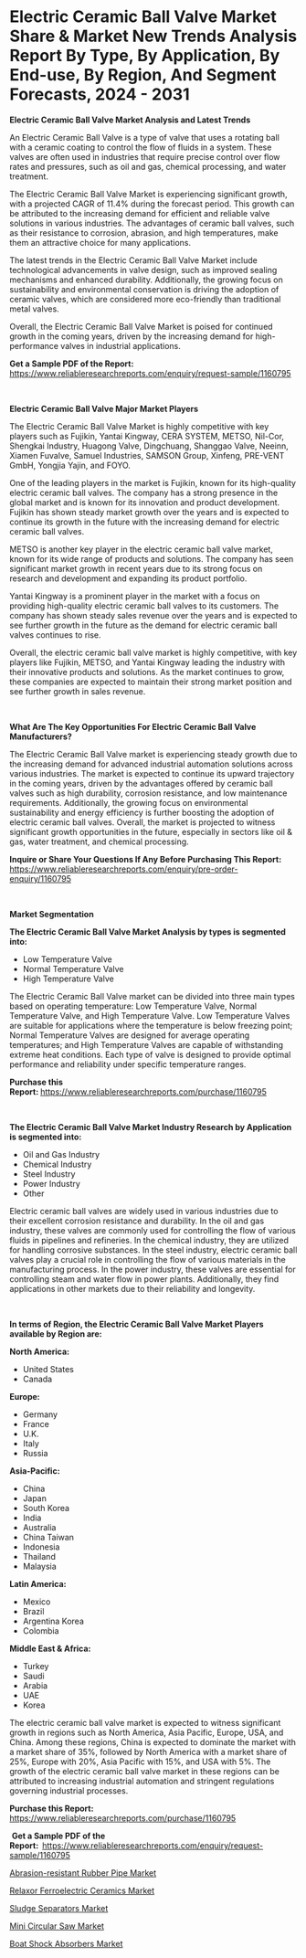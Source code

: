<p><h1>Electric Ceramic Ball Valve Market Share & Market New Trends Analysis Report By Type, By Application, By End-use, By Region, And Segment Forecasts, 2024 - 2031</h1></p><p><strong>Electric Ceramic Ball Valve Market Analysis and Latest Trends</strong></p>
<p><p>An Electric Ceramic Ball Valve is a type of valve that uses a rotating ball with a ceramic coating to control the flow of fluids in a system. These valves are often used in industries that require precise control over flow rates and pressures, such as oil and gas, chemical processing, and water treatment.</p><p>The Electric Ceramic Ball Valve Market is experiencing significant growth, with a projected CAGR of 11.4% during the forecast period. This growth can be attributed to the increasing demand for efficient and reliable valve solutions in various industries. The advantages of ceramic ball valves, such as their resistance to corrosion, abrasion, and high temperatures, make them an attractive choice for many applications.</p><p>The latest trends in the Electric Ceramic Ball Valve Market include technological advancements in valve design, such as improved sealing mechanisms and enhanced durability. Additionally, the growing focus on sustainability and environmental conservation is driving the adoption of ceramic valves, which are considered more eco-friendly than traditional metal valves.</p><p>Overall, the Electric Ceramic Ball Valve Market is poised for continued growth in the coming years, driven by the increasing demand for high-performance valves in industrial applications.</p></p>
<p><strong>Get a Sample PDF of the Report:&nbsp;</strong> <a href="https://www.reliableresearchreports.com/enquiry/request-sample/1160795">https://www.reliableresearchreports.com/enquiry/request-sample/1160795</a></p>
<p>&nbsp;</p>
<p><strong>Electric Ceramic Ball Valve Major Market Players</strong></p>
<p><p>The Electric Ceramic Ball Valve Market is highly competitive with key players such as Fujikin, Yantai Kingway, CERA SYSTEM, METSO, Nil-Cor, Shengkai Industry, Huagong Valve, Dingchuang, Shanggao Valve, Neeinn, Xiamen Fuvalve, Samuel Industries, SAMSON Group, Xinfeng, PRE-VENT GmbH, Yongjia Yajin, and FOYO.</p><p>One of the leading players in the market is Fujikin, known for its high-quality electric ceramic ball valves. The company has a strong presence in the global market and is known for its innovation and product development. Fujikin has shown steady market growth over the years and is expected to continue its growth in the future with the increasing demand for electric ceramic ball valves.</p><p>METSO is another key player in the electric ceramic ball valve market, known for its wide range of products and solutions. The company has seen significant market growth in recent years due to its strong focus on research and development and expanding its product portfolio.</p><p>Yantai Kingway is a prominent player in the market with a focus on providing high-quality electric ceramic ball valves to its customers. The company has shown steady sales revenue over the years and is expected to see further growth in the future as the demand for electric ceramic ball valves continues to rise.</p><p>Overall, the electric ceramic ball valve market is highly competitive, with key players like Fujikin, METSO, and Yantai Kingway leading the industry with their innovative products and solutions. As the market continues to grow, these companies are expected to maintain their strong market position and see further growth in sales revenue.</p></p>
<p>&nbsp;</p>
<p><strong>What Are The Key Opportunities For Electric Ceramic Ball Valve Manufacturers?</strong></p>
<p><p>The Electric Ceramic Ball Valve market is experiencing steady growth due to the increasing demand for advanced industrial automation solutions across various industries. The market is expected to continue its upward trajectory in the coming years, driven by the advantages offered by ceramic ball valves such as high durability, corrosion resistance, and low maintenance requirements. Additionally, the growing focus on environmental sustainability and energy efficiency is further boosting the adoption of electric ceramic ball valves. Overall, the market is projected to witness significant growth opportunities in the future, especially in sectors like oil & gas, water treatment, and chemical processing.</p></p>
<p><strong>Inquire or Share Your Questions If Any Before Purchasing This Report:</strong> <a href="https://www.reliableresearchreports.com/enquiry/pre-order-enquiry/1160795">https://www.reliableresearchreports.com/enquiry/pre-order-enquiry/1160795</a></p>
<p>&nbsp;</p>
<p><strong>Market Segmentation</strong></p>
<p><strong>The Electric Ceramic Ball Valve Market Analysis by types is segmented into:</strong></p>
<p><ul><li>Low Temperature Valve</li><li>Normal Temperature Valve</li><li>High Temperature Valve</li></ul></p>
<p><p>The Electric Ceramic Ball Valve market can be divided into three main types based on operating temperature: Low Temperature Valve, Normal Temperature Valve, and High Temperature Valve. Low Temperature Valves are suitable for applications where the temperature is below freezing point; Normal Temperature Valves are designed for average operating temperatures; and High Temperature Valves are capable of withstanding extreme heat conditions. Each type of valve is designed to provide optimal performance and reliability under specific temperature ranges.</p></p>
<p><strong>Purchase this Report:&nbsp;</strong><a href="https://www.reliableresearchreports.com/purchase/1160795">https://www.reliableresearchreports.com/purchase/1160795</a></p>
<p>&nbsp;</p>
<p><strong>The Electric Ceramic Ball Valve Market Industry Research by Application is segmented into:</strong></p>
<p><ul><li>Oil and Gas Industry</li><li>Chemical Industry</li><li>Steel Industry</li><li>Power Industry</li><li>Other</li></ul></p>
<p><p>Electric ceramic ball valves are widely used in various industries due to their excellent corrosion resistance and durability. In the oil and gas industry, these valves are commonly used for controlling the flow of various fluids in pipelines and refineries. In the chemical industry, they are utilized for handling corrosive substances. In the steel industry, electric ceramic ball valves play a crucial role in controlling the flow of various materials in the manufacturing process. In the power industry, these valves are essential for controlling steam and water flow in power plants. Additionally, they find applications in other markets due to their reliability and longevity.</p></p>
<p>&nbsp;</p>
<p><strong>In terms of Region, the Electric Ceramic Ball Valve Market Players available by Region are:</strong></p>
<p>
    <p> <strong> North America: </strong>
        <ul>
            <li>United States</li>
            <li>Canada</li>
        </ul>
        </p> 
    <p> <strong> Europe: </strong>
        <ul>
            <li>Germany</li>
            <li>France</li>
            <li>U.K.</li>
            <li>Italy</li>
            <li>Russia</li>
        </ul>
        </p> 
    <p> <strong> Asia-Pacific: </strong>
        <ul>
            <li>China</li>
            <li>Japan</li>
            <li>South Korea</li>
            <li>India</li>
            <li>Australia</li>
            <li>China Taiwan</li>
            <li>Indonesia</li>
            <li>Thailand</li>
            <li>Malaysia</li>
        </ul>
        </p> 
    <p> <strong> Latin America: </strong>
        <ul>
            <li>Mexico</li>
            <li>Brazil</li>
            <li>Argentina Korea</li>
            <li>Colombia</li>
        </ul>
        </p> 
    <p> <strong> Middle East & Africa: </strong>
        <ul>
            <li>Turkey</li>
            <li>Saudi</li>
            <li>Arabia</li>
            <li>UAE</li>
            <li>Korea</li>
        </ul>
    </p>
    </p>
<p><p>The electric ceramic ball valve market is expected to witness significant growth in regions such as North America, Asia Pacific, Europe, USA, and China. Among these regions, China is expected to dominate the market with a market share of 35%, followed by North America with a market share of 25%, Europe with 20%, Asia Pacific with 15%, and USA with 5%. The growth of the electric ceramic ball valve market in these regions can be attributed to increasing industrial automation and stringent regulations governing industrial processes.</p></p>
<p><strong>Purchase this Report: </strong><a href="https://www.reliableresearchreports.com/purchase/1160795">https://www.reliableresearchreports.com/purchase/1160795</a></p>
<p>&nbsp;<strong>Get a Sample PDF of the Report:&nbsp;&nbsp;</strong><a href="https://www.reliableresearchreports.com/enquiry/request-sample/1160795">https://www.reliableresearchreports.com/enquiry/request-sample/1160795</a></p>
<p><strong></strong></p>
<p><p><a href="https://github.com/rahu1502/Market-Research-Report-List-2/blob/main/abrasion-resistant-rubber-pipe-market.md">Abrasion-resistant Rubber Pipe Market</a></p><p><a href="https://github.com/santosh758595/Market-Research-Report-List-3/blob/main/relaxor-ferroelectric-ceramics-market.md">Relaxor Ferroelectric Ceramics Market</a></p><p><a href="https://medium.com/@ginawindler1/sludge-separators-market-size-reveals-the-best-marketing-channels-in-global-industry-1615f1fa2281">Sludge Separators Market</a></p><p><a href="https://medium.com/@ginawindler1/mini-circular-saw-market-trends-and-market-analysis-forecasted-for-period-2024-2031-117d6b437023">Mini Circular Saw Market</a></p><p><a href="https://medium.com/p/fc8c9ef5a991/edit">Boat Shock Absorbers Market</a></p></p>